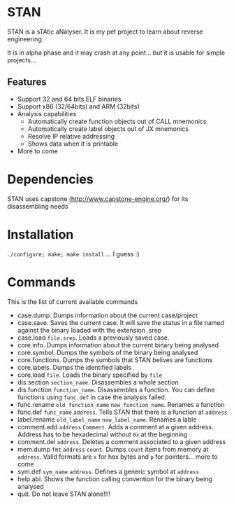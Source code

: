 # STAN
STAN is a sTAtic aNalyser. It is my pet project to learn about reverse engineering.

It is in alpha phase and it may crash at any point... but it is usable for simple projects...

## Features

* Support 32 and 64 bits ELF binaries
* Support x86 (32/64bits) and ARM (32bits)
* Analysis capabilities
  - Automatically create function objects out of CALL mnemonics
  - Automatically create label objects out of JX mnemonics
  - Resolve IP relative addressing
  - Shows data when it is printable
* More to come


# Dependencies
STAN uses capstone (http://www.capstone-engine.org/) for its disassembling needs

# Installation

`./configure; make; make install` ... I guess :)

# Commands

This is the list of current available commands

* case.dump. Dumps information about the current case/project
* case.save. Saves the current case. It will save the status in a file named against the binary loaded with the extension .srep
* case.load `file.srep`. Loads a previously saved case. 
* core.info. Dumps  information about the current binary being analysed
* core.symbol. Dumps the symbols of the binary being analysed
* core.functions. Dumps the sumbols that STAN belives are functions
* core.labels. Dumps the identified labels
* core.load `file`. Loads the binary specified by `file`
* dis.section `section_name`. Disassembles a whole section
* dis.function `function_name`. Disassembles a function. You can define functions using `func.def` in case the analysis failed.
* func.rename `old_function_name` `new_function_name`. Renames a function
* func.def `func_name` `address`. Tells STAN that there is a function at `address`
* label.rename `old_label_name` `new_label_name`. Renames a lable
* comment.add `address` `Comment`. Adds a comment at a given address. Address has to be hexadecimal without `0x` at the beginning
* comment.del `address`. Deletes a comment associated to a given address
* mem.dump `fmt` `address` `count`. Dumps `count` items from memory at `address`. Valid formats are `x` for hex bytes and `p` for pointers... more to come
* sym.def `sym_name` `address`. Defines a generic symbol at `address`
* help.abi. Shows the function calling convention for the binary being analysed
* quit. Do not leave STAN alone!!!!



